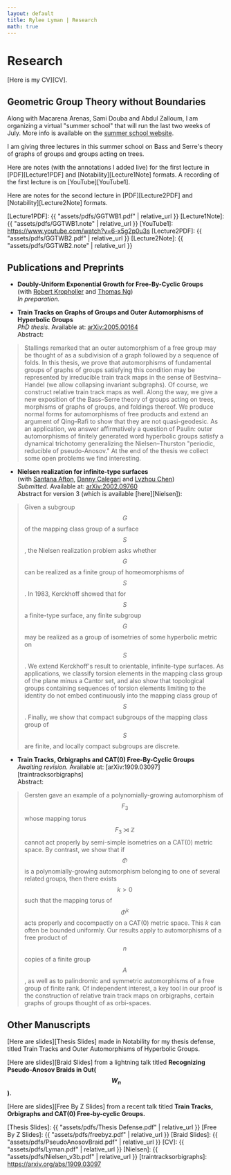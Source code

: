 ```yaml
--- 
layout: default
title: Rylee Lyman | Research
math: true
---
```

# Research 

[Here is my CV][CV].

## Geometric Group Theory without Boundaries

Along with Macarena Arenas, Sami Douba and Abdul Zalloum,
I am organizing a virtual "summer school" that will run the last two weeks of July.
More info is available on the [summer school website](https://sites.google.com/view/ggtwb/home?authuser=0).

I am giving three lectures in this summer school on Bass and Serre's theory 
of graphs of groups and groups acting on trees.

Here are notes (with the annotations I added live)
for the first lecture in [PDF][Lecture1PDF] and [Notability][Lecture1Note] formats.
A recording of the first lecture is on [YouTube][YouTube1].

Here are notes
for the second lecture in [PDF][Lecture2PDF] and [Notability][Lecture2Note] formats.

[Lecture1PDF]: {{ "assets/pdfs/GGTWB1.pdf" | relative_url }}
[Lecture1Note]: {{ "assets/pdfs/GGTWB1.note" | relative_url }}
[YouTube1]:  https://www.youtube.com/watch?v=6-x5g2p0u3s
[Lecture2PDF]: {{ "assets/pdfs/GGTWB2.pdf" | relative_url }}
[Lecture2Note]: {{ "assets/pdfs/GGTWB2.note" | relative_url }}

## Publications and Preprints

- **Doubly-Uniform Exponential Growth for Free-By-Cyclic Groups**  
(with [Robert Kropholler](http://www.robertkropholler.com) and [Thomas Ng](https://sites.google.com/site/thomasng192/))  
*In preparation.*

- **Train Tracks on Graphs of Groups and Outer Automorphisms of Hyperbolic Groups**  
*PhD thesis*. Available at: [arXiv:2005.00164](https://arxiv.org/abs/2005.00164)  
Abstract:  
> Stallings remarked that an outer automorphism of a free group
> may be thought of as a subdivision of a graph followed by a sequence of folds.
> In this thesis, we prove that automorphisms of fundamental groups of graphs of groups
> satisfying this condition may be represented by irreducible train track maps
> in the sense of Bestvina–Handel (we allow collapsing invariant subgraphs).
> Of course, we construct relative train track maps as well.
> Along the way, we give a new exposition of the Bass–Serre theory of groups acting on trees,
> morphisms of graphs of groups, and foldings thereof.
> We produce normal forms for automorphisms of free products and extend an argument
> of Qing–Rafi to show that they are not quasi-geodesic.
> As an application, we answer affirmatively a question of Paulin:
> outer automorphisms of finitely generated word hyperbolic groups
> satisfy a dynamical trichotomy generalizing the Nielsen–Thurston
> "periodic, reducible of pseudo-Anosov." At the end of the thesis
> we collect some open problems we find interesting.

- **Nielsen realization for infinite-type surfaces**  
(with [Santana Afton](http://people.math.gatech.edu/~safton3/), 
[Danny Calegari](http://math.uchicago.edu/~dannyc/) and [Lvzhou Chen](http://math.uchicago.edu/~lzchen/))  
*Submitted.* Available at: [arXiv:2002.09760](https://arxiv.org/abs/2002.09760)  
Abstract for version 3 (which is available [here][Nielsen]):  
> Given a subgroup $$G$$ of the mapping class group of a surface $$S$$,
> the Nielsen realization problem asks whether $$G$$ can be realized
> as a finite group of homeomorphisms of $$S$$. In 1983, Kerckhoff
> showed that for $$S$$ a finite-type surface, any finite subgroup $$G$$
> may be realized as a group of isometries of some hyperbolic metric on $$S$$.
> We extend Kerckhoff's result to orientable, infinite-type surfaces.
> As applications, we classify torsion elements in the mapping class group
> of the plane minus a Cantor set, and also show that topological groups
> containing sequences of torsion elements limiting to the identity do not
> embed continuously into the mapping class group of $$S$$. Finally,
> we show that compact subgroups of the mapping class group of $$S$$ are finite,
> and locally compact subgroups are discrete.

- **Train Tracks, Orbigraphs and CAT(0) Free-By-Cyclic Groups**  
*Awaiting revision.* Available at: [arXiv:1909.03097][traintracksorbigraphs]  
Abstract:  
> Gersten gave an example of a polynomially-growing automorphism of $$F_3$$
> whose mapping torus $$F_3\rtimes\mathbb{Z}$$ cannot act properly by semi-simple
> isometries on a CAT(0) metric space. By contrast, we show that if $$\Phi$$
> is a polynomially-growing automorphism belonging to one of several related groups,
> then there exists $$k>0$$ such that the mapping torus of $$\Phi^k$$ acts
> properly and cocompactly on a CAT(0) metric space.
> This $k$ can often be bounded uniformly.
> Our results apply to automorphisms of a free product of $$n$$ copies of a finite group $$A$$,
> as well as to palindromic and symmetric automorphisms of a free group of finite rank.
> Of independent interest, a key tool in our proof is the construction of relative train track maps
> on orbigraphs, certain graphs of groups thought of as orbi-spaces.

## Other Manuscripts

[Here are slides][Thesis Slides] made in Notability for my thesis defense,
titled Train Tracks and Outer Automorphisms of Hyperbolic Groups.

[Here are slides][Braid Slides] from a lightning talk titled 
**Recognizing Pseudo-Anosov Braids in Out($$W_n$$).**

[Here are slides][Free By Z Slides] from a recent talk titled
**Train Tracks, Orbigraphs and CAT(0) Free-by-cyclic Groups.**

[Thesis Slides]: {{ "assets/pdfs/Thesis Defense.pdf" | relative_url }}
[Free By Z Slides]: {{ "assets/pdfs/freebyz.pdf" | relative_url }}
[Braid Slides]: {{ "assets/pdfs/PseudoAnosovBraid.pdf" | relative_url }}
[CV]: {{ "assets/pdfs/Lyman.pdf" | relative_url }}
[Nielsen]: {{ "assets/pdfs/Nielsen_v3b.pdf" | relative_url }}
[traintracksorbigraphs]: https://arxiv.org/abs/1909.03097
